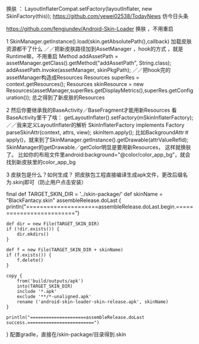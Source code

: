 
换肤 ： LayoutInflaterCompat.setFactory(layoutInflater, new SkinFactory(this));
https://github.com/yewei02538/TodayNews  仿今日头条



https://github.com/fengjundev/Android-Skin-Loader 换肤 ，不用重启

1 SkinManager.getInstance().load(skin.getAbsolutePath(),callback)    加载皮肤资源都干了什么
／／把新皮肤路径加到AssetManager ，hook的方式 ，就是Runtime嘛，不用重启 
Method addAssetPath = assetManager.getClass().getMethod("addAssetPath", String.class);
addAssetPath.invoke(assetManager, skinPkgPath);
／／把hook完的assetManager构造成Resources
Resources superRes = context.getResources();
Resources skinResource = new Resources(assetManager,superRes.getDisplayMetrics(),superRes.getConfiguration());
总之得到了新皮肤的Resources

2  然后你要继承我的BaseActivity／BaseFragment才能用新Resources
看BaseActivity里干了啥：
getLayoutInflater().setFactory(mSkinInflaterFactory);／／我来定义LayoutInflater的解析
SkinInflaterFactory implements Factory
parseSkinAttr(context, attrs, view);
skinItem.apply();
比如BackgroundAttr＃apply()，就来到了SkinManager.getInstance().getDrawable(attrValueRefId);
SkinManager的getDrawable／getColor明显是要用新Resources，
这样就换肤了。
比如你的布局文件里android:background="@color/color_app_bg"，就会找到新皮肤里的color_app_bg

3 皮肤包是什么？如何生成？
把皮肤包工程直接编译生成apk文件，更改后缀名为.skinj即可（防止用户点击安装）

final def TARGET_SKIN_DIR = '../skin-package/'
def skinName = "BlackFantacy.skin"
assembleRelease.doLast {
    println("=====================assembleRelease.doLast.begin.=========================")

    def dir = new File(TARGET_SKIN_DIR)
    if (!dir.exists()) {
        dir.mkdirs()
    }

    def f = new File(TARGET_SKIN_DIR + skinName)
    if (f.exists()) {
        f.delete()
    }

    copy {
        from('build/outputs/apk')
        into(TARGET_SKIN_DIR)
        include '*.apk'
        exclude '**/*-unaligned.apk'
        rename ('android-skin-loader-skin-release.apk', skinName)
    }

    println("=====================assembleRelease.doLast success.=========================")
}
配置gradle，直接在/skin-package/目录得到.skin
